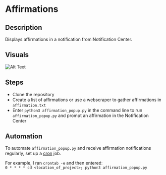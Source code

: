 # Affirmations

## Description

Displays affirmations in a notification from Notification Center.

## Visuals

![Alt Text](https://media.giphy.com/media/vFKqnCdLPNOKc/giphy.gif)

## Steps

- Clone the repository
- Create a list of affirmations or use a webscraper to gather affirmations in `affirmation.txt`
- Enter `python3 affirmation_popup.py` in the command line to run `affirmation_popup.py` and prompt an affirmation in the Notification Center

## Automation

To automate `affirmation_popup.py` and receive affirmation notifications regularly, set up a [cron](https://crontab.guru/) job.

For example, I ran `crontab -e` and then entered:  
 `0 * * * * cd <location_of_project>; python3 affirmation_popup.py`
